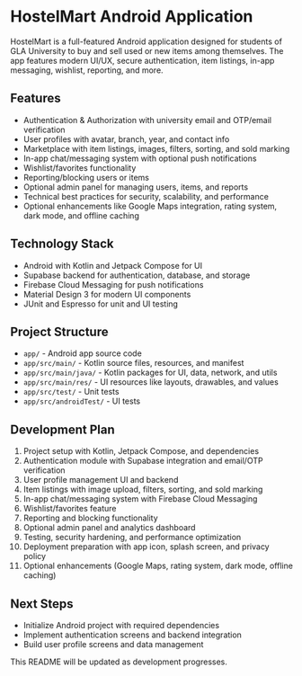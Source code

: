 # HostelMart Android Application

HostelMart is a full-featured Android application designed for students of GLA University to buy and sell used or new items among themselves. The app features modern UI/UX, secure authentication, item listings, in-app messaging, wishlist, reporting, and more.

## Features

- Authentication & Authorization with university email and OTP/email verification
- User profiles with avatar, branch, year, and contact info
- Marketplace with item listings, images, filters, sorting, and sold marking
- In-app chat/messaging system with optional push notifications
- Wishlist/favorites functionality
- Reporting/blocking users or items
- Optional admin panel for managing users, items, and reports
- Technical best practices for security, scalability, and performance
- Optional enhancements like Google Maps integration, rating system, dark mode, and offline caching

## Technology Stack

- Android with Kotlin and Jetpack Compose for UI
- Supabase backend for authentication, database, and storage
- Firebase Cloud Messaging for push notifications
- Material Design 3 for modern UI components
- JUnit and Espresso for unit and UI testing

## Project Structure

- `app/` - Android app source code
- `app/src/main/` - Kotlin source files, resources, and manifest
- `app/src/main/java/` - Kotlin packages for UI, data, network, and utils
- `app/src/main/res/` - UI resources like layouts, drawables, and values
- `app/src/test/` - Unit tests
- `app/src/androidTest/` - UI tests

## Development Plan

1. Project setup with Kotlin, Jetpack Compose, and dependencies
2. Authentication module with Supabase integration and email/OTP verification
3. User profile management UI and backend
4. Item listings with image upload, filters, sorting, and sold marking
5. In-app chat/messaging system with Firebase Cloud Messaging
6. Wishlist/favorites feature
7. Reporting and blocking functionality
8. Optional admin panel and analytics dashboard
9. Testing, security hardening, and performance optimization
10. Deployment preparation with app icon, splash screen, and privacy policy
11. Optional enhancements (Google Maps, rating system, dark mode, offline caching)

## Next Steps

- Initialize Android project with required dependencies
- Implement authentication screens and backend integration
- Build user profile screens and data management

This README will be updated as development progresses.
